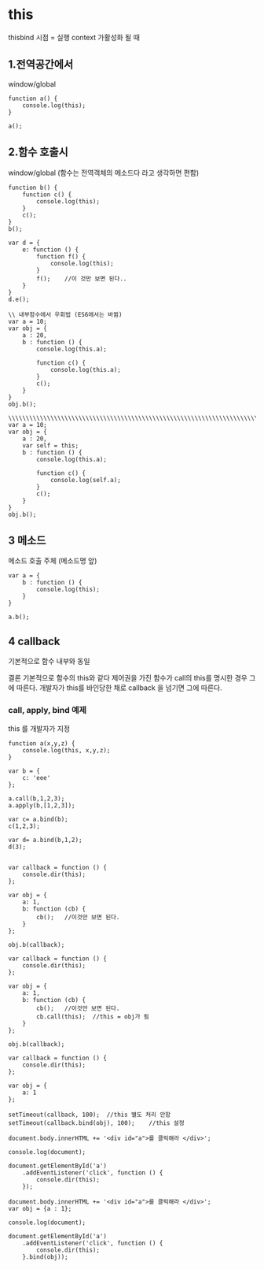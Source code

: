 # this 
thisbind 시점 = 실행 context 가활성화 될 때 

## 1.전역공간에서 
window/global
```
function a() {
	console.log(this);
}

a();
```
## 2.함수 호출시 
window/global
(함수는 전역객체의 메소드다 라고 생각하면 편함)

```
function b() {
	function c() {
		console.log(this);
	}
	c();
}
b();
```
```
var d = {
	e: function () {
		function f() {
			console.log(this);
		}
		f();	//이 것만 보면 된다..
	}
}
d.e();
```

```
\\ 내부함수에서 우회법 (ES6에서는 바뀜)
var a = 10;
var obj = {
	a : 20,
	b : function () {
		console.log(this.a);
		
		function c() {
			console.log(this.a);
		}
		c();
	}
}
obj.b();
	
\\\\\\\\\\\\\\\\\\\\\\\\\\\\\\\\\\\\\\\\\\\\\\\\\\\\\\\\\\\\\\\\\\\\\\\\\\\\\\\\
var a = 10;
var obj = {
	a : 20,
	var self = this;
	b : function () {
		console.log(this.a);
		
		function c() {
			console.log(self.a);
		}
		c();
	}
}
obj.b();
```

## 3 메소드 
메소드 호출 주체 (메소드명 앞)
```
var a = {
	b : function () {
		console.log(this);
	}
}

a.b();
```

## 4 callback
기본적으로 함수 내부와 동일

결론
기본적으로 함수의 this와 같다
제어권을 가진 함수가 call의 this를 명시한 경우 그에 따른다.
개발자가 this를 바인당한 채로 callback 을 넘기면 그에 따른다.


### call, apply, bind 예제
this 를 개발자가 지정
```
function a(x,y,z) {
	console.log(this, x,y,z);
}

var b = {
	c: 'eee'
};

a.call(b,1,2,3);
a.apply(b,[1,2,3]);

var c= a.bind(b);
c(1,2,3);

var d= a.bind(b,1,2);
d(3);
	
```

```
var callback = function () {
	console.dir(this);
};

var obj = {
	a: 1,
	b: function (cb) {
		cb();	//이것만 보면 된다.
	}
};

obj.b(callback);
```

```
var callback = function () {
	console.dir(this);
};

var obj = {
	a: 1,
	b: function (cb) {
		cb();	//이것만 보면 된다.
		cb.call(this);	//this = obj가 됨
	}
};

obj.b(callback);
```

```
var callback = function () {
	console.dir(this);
};

var obj = {
	a: 1
};

setTimeout(callback, 100);	//this 별도 처리 안함
setTimeout(callback.bind(obj), 100); 	//this 설정
```

```
document.body.innerHTML += '<div id="a">를 클릭해라 </div>';

console.log(document);

document.getElementById('a')
	.addEventListener('click', function () {
		console.dir(this);
	});
```

```
document.body.innerHTML += '<div id="a">를 클릭해라 </div>';
var obj = {a : 1};

console.log(document);

document.getElementById('a')
	.addEventListener('click', function () {
		console.dir(this);
	}.bind(obj));
```
